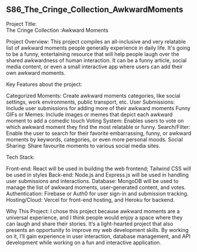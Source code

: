 ## S86_The_Cringe_Collection_AwkwardMoments
Project Title:  
The Cringe Collection :Awkward Moments

Project Overview:
This project compiles an all-inclusive and very relatable list of awkward moments people generally experience in daily life. It's going to be a funny, entertaining resource that will help people laugh over the shared awkwardness of human interaction. It can be a funny article, social media content, or even a small interactive app where users can add their own awkward moments.

Key Features about the project:

Categorized Moments: Create awkward moments categories, like social settings, work environments, public transport, etc.
User Submissions: Include user submissions for adding more of their awkward moments
Funny GIFs or Memes: Include images or memes that depict each awkward moment to add a comedic touch
Voting System: Enables users to vote on which awkward moment they find the most relatable or funny.
Search/Filter: Enable the user to search for their favorite embarrassing, funny, or awkward moments by keywords, categories, or even more personal moods.
Social Sharing: Share favourite moments to various social media sites.


Tech Stack:


Front-end: React will be used in building the web frontend; Tailwind CSS will be used in styles
Back-end: Node.js and Express.js will be used in handling user submissions and interactions.
Database: MongoDB will be used to manage the list of awkward moments, user-generated content, and votes.
Authentication: Firebase or Auth0 for user sign-in and submission tracking.
Hosting/Cloud: Vercel for front-end hosting, and Heroku for backend.

Why This Project:
I chose this project because awkward moments are a universal experience, and I think people would enjoy a space where they can laugh and share their stories. It’s a light-hearted project that also presents an opportunity to improve my web development skills. By working on it, I’ll gain experience in user interaction, database management, and API development while working on a fun and interactive application.
